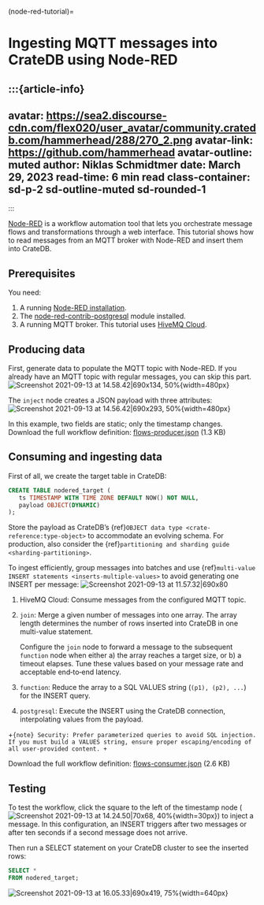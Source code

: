 (node-red-tutorial)=
# Ingesting MQTT messages into CrateDB using Node-RED

:::{article-info}
---
avatar: https://sea2.discourse-cdn.com/flex020/user_avatar/community.cratedb.com/hammerhead/288/270_2.png
avatar-link: https://github.com/hammerhead
avatar-outline: muted
author: Niklas Schmidtmer
date: March 29, 2023
read-time: 6 min read
class-container: sd-p-2 sd-outline-muted sd-rounded-1
---
:::

[Node-RED](https://nodered.org/) is a workflow automation tool that lets you orchestrate message flows and transformations through a web interface.
This tutorial shows how to read messages from an MQTT broker with Node-RED and insert them into CrateDB.

## Prerequisites

You need:
1. A running [Node-RED installation](https://nodered.org/#get-started).
2. The [node-red-contrib-postgresql](https://github.com/alexandrainst/node-red-contrib-postgresql) module installed.
3. A running MQTT broker. This tutorial uses [HiveMQ Cloud](https://www.hivemq.com/).

## Producing data

First, generate data to populate the MQTT topic with Node-RED. If you already
have an MQTT topic with regular messages, you can skip this part.
![Screenshot 2021-09-13 at 14.58.42|690x134, 50%](https://us1.discourse-cdn.com/flex020/uploads/crate/original/1X/5722946039148ca6ce69702d963f9f842c4f972c.png){width=480px}

The `inject` node creates a JSON payload with three attributes:
![Screenshot 2021-09-13 at 14.56.42|690x293, 50%](https://us1.discourse-cdn.com/flex020/uploads/crate/original/1X/8084a53e544d681e79f85d780c621a340a7d0d30.png){width=480px}

In this example, two fields are static; only the timestamp changes.
Download the full workflow definition: [flows-producer.json](https://community.cratedb.com/uploads/short-url/eOvAk3XzDkRbNZjcZV0pZ0SnGu4.json) (1.3 KB)

## Consuming and ingesting data

First of all, we create the target table in CrateDB:
```sql
CREATE TABLE nodered_target (
   ts TIMESTAMP WITH TIME ZONE DEFAULT NOW() NOT NULL,
   payload OBJECT(DYNAMIC)
);
```

Store the payload as CrateDB’s {ref}`OBJECT data type
<crate-reference:type-object>` to accommodate an evolving schema.
For production, also consider the {ref}`partitioning and sharding guide <sharding-partitioning>`.

To ingest efficiently, group messages into batches and use
{ref}`multi-value INSERT statements <inserts-multiple-values>`
to avoid generating one INSERT per message:
![Screenshot 2021-09-13 at 11.57.32|690x80](https://us1.discourse-cdn.com/flex020/uploads/crate/original/1X/020164a15268330789c6f316e2092245014d3362.png)

1. HiveMQ Cloud: Consume messages from the configured MQTT topic.
2. `join`: Merge a given number of messages into one array. The array length determines the number of rows inserted into CrateDB in one multi-value statement.

   Configure the `join` node to forward a message to the subsequent `function` node when either a) the array reaches a target size, or b) a timeout elapses.
   Tune these values based on your message rate and acceptable end‑to‑end latency.
3. `function`: Reduce the array to a SQL VALUES string (`(p1), (p2), ...`) for the INSERT query.
4. `postgresql`: Execute the INSERT using the CrateDB connection, interpolating values from the payload.

+```{note}
Security: Prefer parameterized queries to avoid SQL injection. If you must
build a VALUES string, ensure proper escaping/encoding of all user-provided
content.
+```

Download the full workflow definition: [flows-consumer.json](https://community.cratedb.com/uploads/short-url/vWxIENgDPhYnoTZuQC7DKJoNdyY.json) (2.6 KB)

## Testing

To test the workflow, click the square to the left of the timestamp node
(![Screenshot 2021-09-13 at 14.24.50|70x68, 40%](https://us1.discourse-cdn.com/flex020/uploads/crate/original/1X/d3e06521d875fe2daa959b3adc9f5bf6a22453e7.png){width=30px})
to inject a message. In this configuration, an INSERT triggers after two
messages or after ten seconds if a second message does not arrive.

Then run a SELECT statement on your CrateDB cluster to see the inserted rows:
```sql
SELECT *
FROM nodered_target;
```
![Screenshot 2021-09-13 at 16.05.33|690x419, 75%](https://us1.discourse-cdn.com/flex020/uploads/crate/original/1X/37e20012ca132be3b1c810cc73340724640fb658.png){width=640px}

